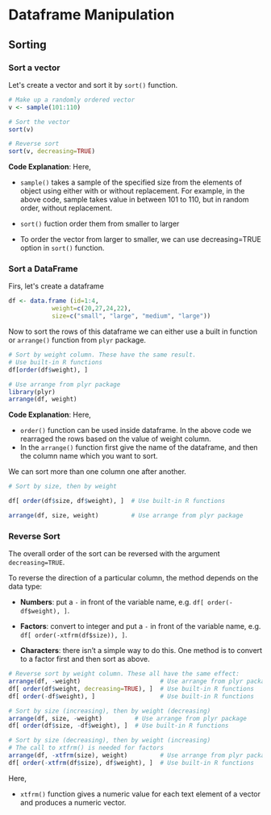 # Dataframe Manipulation


## Sorting

### Sort a vector
Let's create a vector and sort it by `sort()` function.

```R
# Make up a randomly ordered vector
v <- sample(101:110)

# Sort the vector
sort(v)

# Reverse sort
sort(v, decreasing=TRUE)
```


**Code Explanation**: Here,
- `sample()` takes a sample of the specified size from the elements of object using either with or without replacement. For example, in the above code, sample takes value in between 101 to 110, but in random order, without replacement.

- `sort()` fuction order them from smaller to larger

- To order the vector from larger to smaller, we can use decreasing=TRUE option in `sort()` function.


### Sort a DataFrame
Firs, let's create a dataframe

```R
df <- data.frame (id=1:4,
            weight=c(20,27,24,22),
            size=c("small", "large", "medium", "large"))
```
Now to sort the rows of this dataframe we can either use a built in function or `arrange()` function from `plyr` package.

```R
# Sort by weight column. These have the same result.
# Use built-in R functions
df[order(df$weight), ] 

# Use arrange from plyr package
library(plyr)
arrange(df, weight)
```
**Code Explanation**: Here,
- `order()` function can be used inside dataframe. In the above code we rearraged the rows based on the value of weight column.
- In the `arrange()` function first give the name of the dataframe, and then the column name which you want to sort.
 
We can sort more than one column one after another.
```R
# Sort by size, then by weight

df[ order(df$size, df$weight), ]  # Use built-in R functions

arrange(df, size, weight)         # Use arrange from plyr package
```

### Reverse Sort
The overall order of the sort can be reversed with the argument `decreasing=TRUE`.

To reverse the direction of a particular column, the method depends on the data type:

- **Numbers**: put a `-` in front of the variable name, e.g. `df[ order(-df$weight), ]`.
- **Factors**: convert to integer and put a `-` in front of the variable name, e.g. `df[ order(-xtfrm(df$size)), ]`.

- **Characters**: there isn’t a simple way to do this. One method is to convert to a factor first and then sort as above.

```R
# Reverse sort by weight column. These all have the same effect:
arrange(df, -weight)                      # Use arrange from plyr package
df[ order(df$weight, decreasing=TRUE), ]  # Use built-in R functions
df[ order(-df$weight), ]                  # Use built-in R functions
```

```R
# Sort by size (increasing), then by weight (decreasing)
arrange(df, size, -weight)         # Use arrange from plyr package
df[ order(df$size, -df$weight), ]  # Use built-in R functions
```
```R
# Sort by size (decreasing), then by weight (increasing)
# The call to xtfrm() is needed for factors
arrange(df, -xtfrm(size), weight)         # Use arrange from plyr package
df[ order(-xtfrm(df$size), df$weight), ]  # Use built-in R functions
```
Here,

- `xtfrm()` function gives a numeric value for each text element of a vector and produces a numeric vector.




















